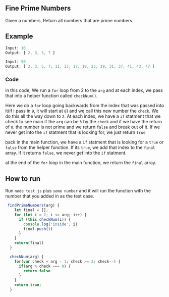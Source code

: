## Fine Prime Numbers
Given a numbers, Return all numbers that are prime numbers.

## Example

```javascript
Input: 10
Output: [ 2, 3, 5, 7 ]
```

```javascript
Input: 50
Output: [ 2, 3, 5, 7, 11, 13, 17, 19, 23, 29, 31, 37, 41, 43, 47 ]
```

### Code

in this code, We run a `for` loop from 2 to the `arg` and at each index, we pass that into a helper function called `checkNum()`.

Here we do a `for` loop going backwards from the index that was passed into it(if i pass in `9`, it will start at `8`) and we call this new number the `check`. We do this all the way down to `2`. At each index, we have a `if` statment that we check to see main if the `arg` can be `%` by the `check` and if we have the return of `0`. the number is not prime and we return `false` and break out of it. If we never get into the `if` statment that is looking for, we just return `true`

back in the main function, we have a `if` statment that is looking for a `true` or `false` from the helper function. If its `true`, we add that index to the `final` array. If it returns `false`, we never get into the `if` statment.

at the end of the `for` loop in the main function, we return the `final` array.

## How to run

Run `node test.js` plus `some number` and it will run the function with the number that you added in as the test case.


```javascript
 findPrimeNumbers(arg) {
    let final = [];
    for (let i = 2; i <= arg; i++) {
      if (this.checkNum(i)) {
        console.log('inside', i)
        final.push(i)
      }
    }
    return(final)
  }

  checkNum(arg) {
    for(var check = arg - 1; check >= 2; check--) {
      if(arg % check === 0) {
        return false
      }
    }
    return true;
  }
  ```
